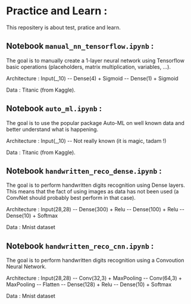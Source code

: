 # Practice and Learn :
This repositery is about test, pratice and learn. 

## Notebook `manual_nn_tensorflow.ipynb` :
The goal is to manually create a 1-layer neural network using Tensorflow basic operations (placeholders, matrix multiplication, variables, ...).

Architecture : Input(_,10) -- Dense(4) + Sigmoid -- Dense(1) + Sigmoid

Data : Titanic (from Kaggle).

## Notebook `auto_ml.ipynb` :
The goal is to use the popular package Auto-ML on well known data and better understand what is happening.

Architecture : Input(_,10) -- Not really known (it is magic, tadam !)

Data : Titanic (from Kaggle).

## Notebook `handwritten_reco_dense.ipynb` :
The goal is to perform handwritten digits recognition using Dense layers. This means that the fact of using images as data has not been used (a ConvNet should probably best perform in that case).

Architecture : Input(28,28) -- Dense(300) + Relu -- Dense(100) + Relu -- Dense(10) + Softmax

Data : Mnist dataset

## Notebook `handwritten_reco_cnn.ipynb` :
The goal is to perform handwritten digits recognition using a Convoution Neural Network.

Architecture : Input(28,28) -- Conv(32,3) + MaxPooling -- Conv(64,3) + MaxPooling -- Flatten -- Dense(128) + Relu -- Dense(10) + Softmax

Data : Mnist dataset
